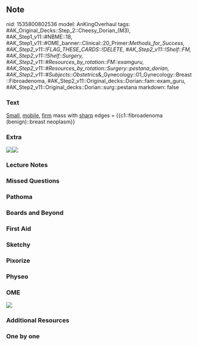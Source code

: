 ## Note
nid: 1535800802536
model: AnKingOverhaul
tags: #AK_Original_Decks::Step_2::Cheesy_Dorian_(M3), #AK_Step1_v11::#NBME::18, #AK_Step1_v11::#OME_banner::Clinical::20_Primer:_Methods_for_Success, #AK_Step2_v11::!FLAG_THESE_CARDS::!DELETE, #AK_Step2_v11::!Shelf::FM, #AK_Step2_v11::!Shelf::Surgery, #AK_Step2_v11::#Resources_by_rotation::FM::examguru, #AK_Step2_v11::#Resources_by_rotation::Surgery::pestana_dorian, #AK_Step2_v11::#Subjects::Obstetrics_&_Gynecology::01_Gynecology::Breast::Fibroadenoma, #AK_Step2_v11::Original_decks::Dorian::fam::exam_guru, #AK_Step2_v11::Original_decks::Dorian::surg::pestana
markdown: false

### Text
<u>Small</u>, <u>mobile</u>, <u>firm</u> mass with <u>sharp</u>
edges = {{c1::fibroadenoma (benign)::breast neoplasm}}

### Extra
<img src="paste-3686739797344257.jpg"><img src=
"paste-5828206196162561.jpg">

### Lecture Notes


### Missed Questions


### Pathoma


### Boards and Beyond


### First Aid


### Sketchy


### Pixorize


### Physeo


### OME
<div class="ome-widget">
  <a href="https://onlinemeded.org/spa/surgery?ref=anki"><img src=
  "_OME_AnkiFlashcards_Topic_6.png"></a>
</div>

### Additional Resources


### One by one

